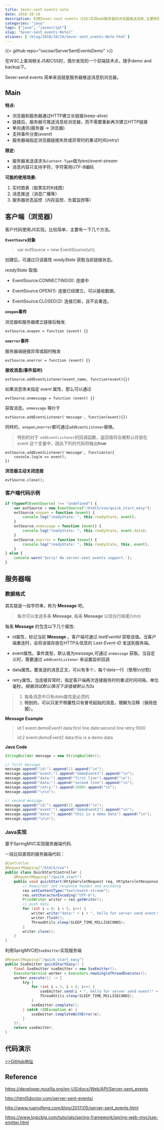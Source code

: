 ```yaml
---
title: Sever-sent events note
date: 2018-10-19
description: 利用Sever-sent events（SSE)实现web服务器向浏览器推送消息,主要侧重使用Java代码展示服务器端代码的实现.
categories: "java"
tags: ["java", "javascript"]
slug: "Sever-sent_events-Note)"
aliases: ['/blog/2018/10/19/Sever-sent_events-Note.html']
---
```


{{< github repo="oxcow/ServerSentEventsDemo" >}}

在W3C上查询相关JS和CSS时，偶尔发现的一个前端技术点，随手demo and backup下。

Sever-send events 简单来说就是服务器推送消息到浏览器。

## Main

**特点:**

+ 浏览器和服务器通过HTTP建立长链接(keep-alive)
+ 链接后，服务器可推送消息给浏览器，而不需要重新再次建立HTTP链接
+ 单向通讯(服务器 -> 浏览器)
+ 支持事件分类(*event*)
+ 服务器端指定浏览器链接失败或异常时的重试时间(*retry*)

**限定:**

+ 服务器发送请求头`Content-Type`值为*text/event-stream*
+ 消息内容只支持字符，字符需用*UTF-8*编码

**可能的使用场景:**

1. 实时图表（股票实时K线图）
2. 消息推送（消息广播等）
3. 服务器状态监控（内存监控、负载监控等）

## 客户端（浏览器）

客户代码使用JS实现。比较简单，主要有一下几个方法。

**`EventSoure`对象**

> var evtSource = new EventSource(url);
    
创建后，可通过只读属性 *readyState* 获取当前链接状态。

*readyState* 取值:

+ EventSource.CONNECTING(0): 连接中

+ EventSource.OPEN(1): 连接已经建立，可以接收数据。

+ EventSource.CLOSED(2): 连接已断，且不会重连。

**`onopen`事件**

浏览器和服务器建立链接后触发.

    evtSource.onopen = function (event) {}

**`onerror`事件**

服务器端链接异常或超时触发

    evtSource.onerror = function (event) {}

**接收消息(事件监听)**

    evtSource.addEventListener(event_name, function(event){})

如果消息体未指定 *event* 属性，那么可以通过
    
    evtSource.onmessage = function (event) {}

获取消息。`onmessage` 等价于

    evtSource.addEventListener('message', function(event){})
    
同样的，`onopen`,`onerror`都可通过`addEventListener`替换。

> 特别的对于 `addEventListener`的回调函数，返回值将会被默认存放在 *event* 这个变量中，因此下列的代码将输出**true**

    evtSource.addEventListener('message', function(e){
        console.log(e == event);
    })

**浏览器主动关闭连接**

    evtSource.close();
    
### 客户端代码示例

```Javascript
if (typeof(EventSource) !== "undefined") {
    var evtSource = new EventSource("/html5/sse/quick_start_easy");
    evtSource.onopen = function (event) {
        console.log("readyState: ", this.readyState, event);
    }
    evtSource.onmessage = function (event) {
        console.log("readyState: ", this.readyState, event.data);
    }
    evtSource.onerror = function (event) {
        console.log("readyState: ", this.readyState, this, event);
    }
} else {
    console.warn('Sorry! No server-sent events support.');
}
```
    
## 服务器端    

### 数据格式

其实就是一段字符串，称为 **Message** 吧。

> 每次可以发送多条 **Message**, 每条 **Message** 以空白行结尾(\n\n)

每条 **Message** 的包含以下几个属性:

+ id属性，标记当前 **Message** 。客户端可通过 *lastEventId* 获取该值。当客户端重连时，会将该值存放在HTTP头信息的 *Last-Event-ID* 发送到服务端。

+ event属性。事件类型，默认值为*message*,可通过 `onmessage` 获取。当自定义时，需要通过 `addEventListener` 来设置监听回调

+ data属性。要发送的消息正文，可以有多个，每个data一行（使用\n分割）

+ retry属性。当连接异常时，指定客户端再次连接服务时的重试时间间隔。单位毫秒。*根据测试默认情况下该值被默认为3s*

> 1. 每条消息中只有*data*属性是必须的.
> 2. **特别的，可以只发不带属性只有冒号起始的消息，理解为注释（保持连接）。**

**Message Example**

>    id:1
>    event:demoEvent1
>    data:first line
>    date:second line
>    retry:1000
>    
>    id:2
>    event:demoEvent2
>    data:this is a demo data
>    

**Java Code**

```Java
StringBuilder message = new StringBuilder();

// first message
message.append("id:").append(1).append("\n");
message.append("event:").append("demoEvent1").append("\n");
message.append("data:").append("first line").append("\n");
message.append("data:").append("second line").append("\n");
message.append("retry:").append(1000).append("\n");
message.append("\n\n");

// second message
message.append("id:").append(2).append("\n");
message.append("event:").append("demoEvent2").append("\n");
message.append("data:").append("this is a demo data").append("\n");
message.append("\n\n");
```  
### Java实现

基于SpringMVC实现服务器端代码.

一段比较直观的服务器端代码：

```Java
@Controller
@RequestMapping("/html5/sse")
public class QuickStartController {
    @RequestMapping("/quick_start")
    public void quickStart(HttpServletRequest req, HttpServletResponse res) throws IOException {
        // Required! set response header and encoding
        res.setContentType("text/event-stream");
        res.setCharacterEncoding("UTF-8");
        PrintWriter writer = res.getWriter();
        // push data
        for (int i = 0; i < 5; i++) {
            writer.write("data:" + i + ", hello for server send event！" + LocalDateTime.now() + "\n\n");
            writer.flush();
            ThreadUtils.sleep(SLEEP_TIME_MILLISECONDS);
        }
        writer.close();
    }
}
```

利用SprigMVC的`SseEmitter`实现服务端

```Java
@RequestMapping("/quick_start_easy")
public SseEmitter quickStartEasy() {
    final SseEmitter sseEmitter = new SseEmitter();
    ExecutorService worker = Executors.newSingleThreadExecutor();
    worker.execute(() -> {
        try {
            for (int i = 1; i < 6; i++) {
                sseEmitter.send(i + ", hello for server send event!" + LocalDateTime.now(), MediaType.TEXT_PLAIN);
                ThreadUtils.sleep(SLEEP_TIME_MILLISECONDS);
            }
            sseEmitter.complete();
        } catch (IOException e) {
            sseEmitter.completeWithError(e);
        }
    });
    return sseEmitter;
}
```

## 代码演示

[>>GitHub地址](https://github.com/oxcow/ServerSendEventsDemo)

## Reference

https://developer.mozilla.org/en-US/docs/Web/API/Server-sent_events

http://html5doctor.com/server-sent-events/

http://www.ruanyifeng.com/blog/2017/05/server-sent_events.html

https://www.logicbig.com/tutorials/spring-framework/spring-web-mvc/sse-emitter.html

